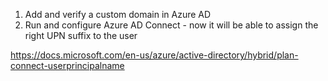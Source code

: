 1. Add and verify a custom domain in Azure AD
2. Run and configure Azure AD Connect - now it will be able to assign the right UPN suffix to the user

https://docs.microsoft.com/en-us/azure/active-directory/hybrid/plan-connect-userprincipalname
